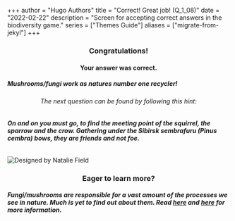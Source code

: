 +++
author = "Hugo Authors"
title = "Correct! Great job! (Q_1_08)"
date = "2022-02-22"
description = "Screen for accepting correct answers in the biodiversity game."
series = ["Themes Guide"]
aliases = ["migrate-from-jekyl"]
+++

### <center> Congratulations! </center>
#### <center> Your answer was correct. 
##### Mushrooms/fungi work as natures number one recycler! </center>


###### <center> The next question can be found by following this hint: </center>
###### **On and on you must go, to find the meeting point of the squirrel, the sparrow and the crow. Gathering under the Sibirsk sembrafuru (Pinus cembra) bows, they are friends and not foe.**


![Designed by Natalie Field](/img/decomposition.jpg)

### <center> Eager to learn more? </center>

##### Fungi/mushrooms are responsible for a vast amount of the processes we see in nature. Much is yet to find out about them. Read [here](https://www.realmushrooms.com/mycoremediation-mushrooms-pollution/) and [here](https://microbiologysociety.org/publication/past-issues/life-on-a-changing-planet/article/impact-of-climate-change-on-fungi.html) for more information.